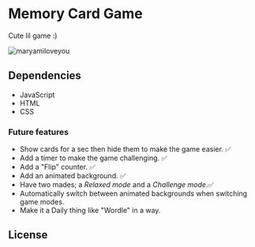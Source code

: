 # Memory Card Game

Cute lil game :)

![maryamiloveyou](https://github.com/AshrafZohdi/Memory-Card-Game/assets/57726472/5178f0c6-5b1d-4f43-9184-8cad15751aa7)

## Dependencies

- JavaScript
- HTML
- CSS

### Future features

- Show cards for a sec then hide them to make the game easier. ✅
- Add a timer to make the game challenging. ✅
- Add a "Flip" counter. ✅
- Add an animated background. ✅
- Have two mades; a _Relaxed mode_ and a _Challenge mode_.✅
- Automatically switch between animated backgrounds when switching game modes.
- Make it a Daily thing like "Wordle" in a way.

## License
